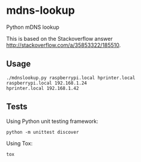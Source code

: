 # mdns-lookup
Python mDNS lookup

This is based on the Stackoverflow answer http://stackoverflow.com/a/35853322/185510.

## Usage
    ./mdnslookup.py raspberrypi.local hprinter.local
    raspberrypi.local 192.168.1.24
    hprinter.local 192.168.1.42

## Tests

Using Python unit testing framework:

    python -m unittest discover

Using Tox:

    tox
